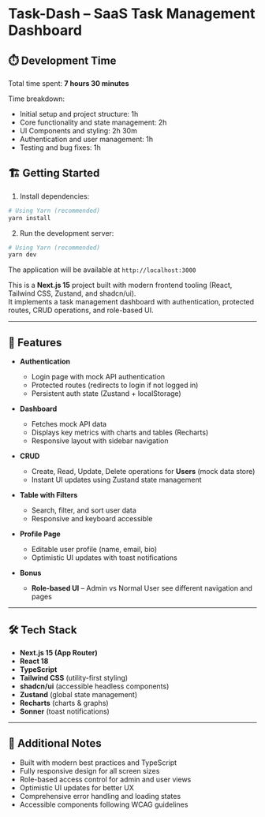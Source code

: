 # Task-Dash – SaaS Task Management Dashboard

## ⏱️ Development Time

Total time spent: **7 hours 30 minutes**

Time breakdown:

- Initial setup and project structure: 1h
- Core functionality and state management: 2h
- UI Components and styling: 2h 30m
- Authentication and user management: 1h
- Testing and bug fixes: 1h

## 🏗️ Getting Started

1. Install dependencies:

```bash
# Using Yarn (recommended)
yarn install


```

2. Run the development server:

```bash
# Using Yarn (recommended)
yarn dev


```

The application will be available at `http://localhost:3000`

This is a **Next.js 15** project built with modern frontend tooling (React, Tailwind CSS, Zustand, and shadcn/ui).  
It implements a task management dashboard with authentication, protected routes, CRUD operations, and role-based UI.

---

## 🚀 Features

- **Authentication**

  - Login page with mock API authentication
  - Protected routes (redirects to login if not logged in)
  - Persistent auth state (Zustand + localStorage)

- **Dashboard**

  - Fetches mock API data
  - Displays key metrics with charts and tables (Recharts)
  - Responsive layout with sidebar navigation

- **CRUD**

  - Create, Read, Update, Delete operations for **Users** (mock data store)
  - Instant UI updates using Zustand state management

- **Table with Filters**

  - Search, filter, and sort user data
  - Responsive and keyboard accessible

- **Profile Page**

  - Editable user profile (name, email, bio)
  - Optimistic UI updates with toast notifications

- **Bonus**
  - **Role-based UI** – Admin vs Normal User see different navigation and pages

---

## 🛠️ Tech Stack

- **Next.js 15 (App Router)**
- **React 18**
- **TypeScript**
- **Tailwind CSS** (utility-first styling)
- **shadcn/ui** (accessible headless components)
- **Zustand** (global state management)
- **Recharts** (charts & graphs)
- **Sonner** (toast notifications)

---

## 📝 Additional Notes

- Built with modern best practices and TypeScript
- Fully responsive design for all screen sizes
- Role-based access control for admin and user views
- Optimistic UI updates for better UX
- Comprehensive error handling and loading states
- Accessible components following WCAG guidelines
